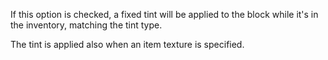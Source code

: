 If this option is checked, a fixed tint will be applied to the block while it's in the inventory, matching the tint type.

The tint is applied also when an item texture is specified.
